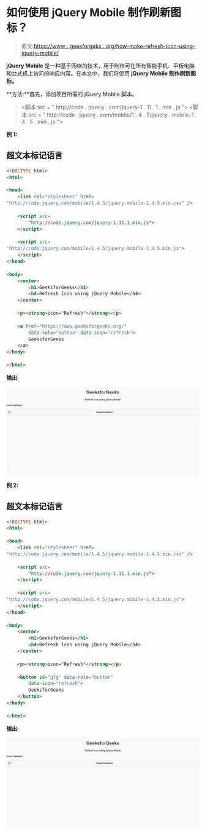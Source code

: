 # 如何使用 jQuery Mobile 制作刷新图标？

> 原文:[https://www . geesforgeks . org/how-make-refresh-icon-using-jquery-mobile/](https://www.geeksforgeeks.org/how-to-make-refresh-icon-using-jquery-mobile/)

**jQuery Mobile** 是一种基于网络的技术，用于制作可在所有智能手机、平板电脑和台式机上访问的响应内容。在本文中，我们将使用 **jQuery Mobile 制作刷新图标。**

**方法:**首先，添加项目所需的 jQuery Mobile 脚本。

> <link rel="”stylesheet”" href="”http://code.jquery.com/mobile/1.4.5/jquery.mobile-1.4.5.min.css”/">
> <脚本 src = " http://code . jquery . com/jquery-1 . 11 . 1 . min . js "></脚本>
> <脚本 src = " http://code . jquery . com/mobile/1 . 4 . 5/jquery . mobile-1 . 4 . 5 . min . js "></脚本>

**例 1:**

## 超文本标记语言

```html
<!DOCTYPE html>
<html>

<head>
    <link rel="stylesheet" href=
"http://code.jquery.com/mobile/1.4.5/jquery.mobile-1.4.5.min.css" />

    <script src=
        "http://code.jquery.com/jquery-1.11.1.min.js">
    </script>

    <script src=
"http://code.jquery.com/mobile/1.4.5/jquery.mobile-1.4.5.min.js">
    </script>
</head>

<body>
    <center>
        <h1>GeeksforGeeks</h1>
        <h4>Refresh Icon using jQuery Mobile</h4>
    </center>

    <p><strong>icon="Refresh"</strong></p>

    <a href="https://www.geeksforgeeks.org/" 
        data-role="button" data-icon="refresh">
        GeeksforGeeks
    </a>
</body>

</html>
```

**输出:**

![](img/e16ea19fdb63f5824a4f2433c9bb54dc.png)

**例 2:**

## 超文本标记语言

```html
<!DOCTYPE html>
<html>

<head>
    <link rel="stylesheet" href=
"http://code.jquery.com/mobile/1.4.5/jquery.mobile-1.4.5.min.css" />

    <script src=
        "http://code.jquery.com/jquery-1.11.1.min.js">
    </script>

    <script src=
"http://code.jquery.com/mobile/1.4.5/jquery.mobile-1.4.5.min.js">
    </script>
</head>

<body>
    <center>
        <h1>GeeksforGeeks</h1>
        <h4>Refresh Icon using jQuery Mobile</h4>
    </center>

    <p><strong>icon="Refresh"</strong></p>

    <button id="gfg" data-role="button" 
        data-icon="refresh">
        GeeksforGeeks
    </button>
</body>

</html>
```

**输出:**

![](img/e16ea19fdb63f5824a4f2433c9bb54dc.png)